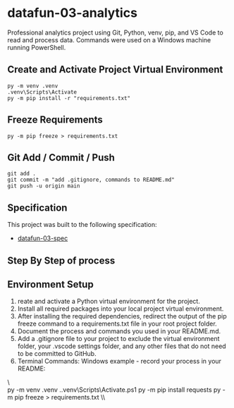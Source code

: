 # datafun-03-analytics

Professional analytics project using Git, Python, venv, pip, and VS Code to read and process data.
Commands were used on a Windows machine running PowerShell.  

## Create and Activate Project Virtual Environment

```shell
py -m venv .venv
.venv\Scripts\Activate
py -m pip install -r "requirements.txt"
```

## Freeze Requirements

```shell
py -m pip freeze > requirements.txt
```

## Git Add / Commit / Push

```shell
git add .
git commit -m "add .gitignore, commands to README.md"
git push -u origin main
```

## Specification

This project was built to the following specification:

- [datafun-03-spec](https://github.com/denisecase/datafun-03-spec)

## Step By Step of process

## Environment Setup

1. reate and activate a Python virtual environment for the project.
2. Install all required packages into your local project virtual environment.
3. After installing the required dependencies, redirect the output of the pip freeze command to a requirements.txt file in your root project folder.
4. Document the process and commands you used in your README.md.
5. Add a .gitignore file to your project to exclude the virtual environment folder, your .vscode settings folder, and any other files that do not need to be committed to GitHub.
6. Terminal Commands: Windows example - record your process in your README:

\\\
py -m venv .venv
.\.venv\Scripts\Activate.ps1
py -m pip install requests
py -m pip freeze > requirements.txt
\\\
